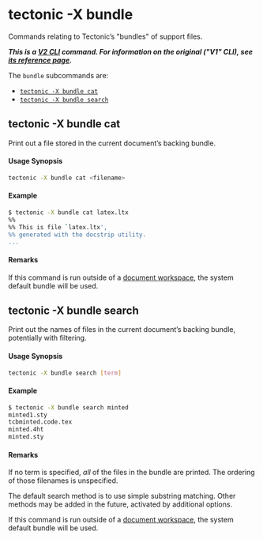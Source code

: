 # tectonic -X bundle

Commands relating to Tectonic’s "bundles" of support files.

***This is a [V2 CLI][v2cli-ref] command. For information on the original ("V1"
CLI), see [its reference page][v1cli-ref].***

[v2cli-ref]: ../ref/v2cli.md
[v1cli-ref]: ../ref/v1cli.md

The `bundle` subcommands are:

- [`tectonic -X bundle cat`](#tectonic--x-bundle-cat)
- [`tectonic -X bundle search`](#tectonic--x-bundle-search)


## tectonic -X bundle cat

Print out a file stored in the current document’s backing bundle.

#### Usage Synopsis

```sh
tectonic -X bundle cat <filename>
```

#### Example

```sh
$ tectonic -X bundle cat latex.ltx
%%
%% This is file `latex.ltx',
%% generated with the docstrip utility.
...
```

#### Remarks

If this command is run outside of a [document workspace](../ref/workspaces.md),
the system default bundle will be used.


## tectonic -X bundle search

Print out the names of files in the current document’s backing bundle,
potentially with filtering.

#### Usage Synopsis

```sh
tectonic -X bundle search [term]
```

#### Example

```sh
$ tectonic -X bundle search minted
minted1.sty
tcbminted.code.tex
minted.4ht
minted.sty
```

#### Remarks

If no term is specified, *all* of the files in the bundle are printed. The
ordering of those filenames is unspecified.

The default search method is to use simple substring matching. Other methods may
be added in the future, activated by additional options.

If this command is run outside of a [document workspace](../ref/workspaces.md),
the system default bundle will be used.
